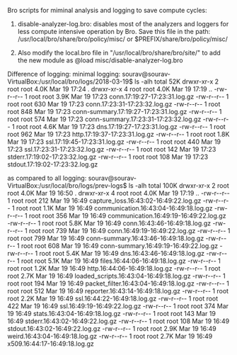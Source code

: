 Bro scripts for miminal analysis and logging to save compute cycles:

1. disable-analyzer-log.bro: disables most of the analyzers and loggers for less compute intensive operation by Bro.
Save this file in the path: /usr/local/bro/share/bro/policy/misc/ or $PREFIX/share/bro/policy/misc/

2. Also modify the local.bro file in "/usr/local/bro/share/bro/site/" to add the new module as
@load misc/disable-analyzer-log.bro


Difference of logging:
minimal logging:
sourav@sourav-VirtualBox:/usr/local/bro/logs/2018-03-19$ ls -alh
total 52K
drwxr-xr-x 2 root root 4.0K Mar 19 17:24 .
drwxr-xr-x 4 root root 4.0K Mar 19 17:19 ..
-rw-r--r-- 1 root root 3.9K Mar 19 17:23 conn.17:19:27-17:23:31.log.gz
-rw-r--r-- 1 root root  630 Mar 19 17:23 conn.17:23:31-17:23:32.log.gz
-rw-r--r-- 1 root root  848 Mar 19 17:23 conn-summary.17:19:27-17:23:31.log.gz
-rw-r--r-- 1 root root  574 Mar 19 17:23 conn-summary.17:23:31-17:23:32.log.gz
-rw-r--r-- 1 root root 4.6K Mar 19 17:23 dns.17:19:27-17:23:31.log.gz
-rw-r--r-- 1 root root  962 Mar 19 17:23 http.17:19:37-17:23:31.log.gz
-rw-r--r-- 1 root root 1.8K Mar 19 17:23 ssl.17:19:45-17:23:31.log.gz
-rw-r--r-- 1 root root  440 Mar 19 17:23 ssl.17:23:31-17:23:32.log.gz
-rw-r--r-- 1 root root  142 Mar 19 17:23 stderr.17:19:02-17:23:32.log.gz
-rw-r--r-- 1 root root  108 Mar 19 17:23 stdout.17:19:02-17:23:32.log.gz

as compared to all logging:
sourav@sourav-VirtualBox:/usr/local/bro/logs/prev-logs$ ls -alh
total 100K
drwxr-xr-x 2 root root 4.0K Mar 19 16:50 .
drwxr-xr-x 4 root root 4.0K Mar 19 17:19 ..
-rw-r--r-- 1 root root  212 Mar 19 16:49 capture_loss.16:43:02-16:49:22.log.gz
-rw-r--r-- 1 root root 1.1K Mar 19 16:49 communication.16:43:04-16:49:18.log.gz
-rw-r--r-- 1 root root  356 Mar 19 16:49 communication.16:49:19-16:49:22.log.gz
-rw-r--r-- 1 root root 5.8K Mar 19 16:49 conn.16:43:46-16:49:18.log.gz
-rw-r--r-- 1 root root  739 Mar 19 16:49 conn.16:49:19-16:49:22.log.gz
-rw-r--r-- 1 root root  799 Mar 19 16:49 conn-summary.16:43:46-16:49:18.log.gz
-rw-r--r-- 1 root root  608 Mar 19 16:49 conn-summary.16:49:19-16:49:22.log.gz
-rw-r--r-- 1 root root 5.4K Mar 19 16:49 dns.16:43:46-16:49:18.log.gz
-rw-r--r-- 1 root root 5.1K Mar 19 16:49 files.16:44:06-16:49:18.log.gz
-rw-r--r-- 1 root root 1.2K Mar 19 16:49 http.16:44:06-16:49:18.log.gz
-rw-r--r-- 1 root root 2.7K Mar 19 16:49 loaded_scripts.16:43:04-16:49:18.log.gz
-rw-r--r-- 1 root root  194 Mar 19 16:49 packet_filter.16:43:04-16:49:18.log.gz
-rw-r--r-- 1 root root  512 Mar 19 16:49 reporter.16:43:14-16:49:18.log.gz
-rw-r--r-- 1 root root 2.2K Mar 19 16:49 ssl.16:44:22-16:49:18.log.gz
-rw-r--r-- 1 root root  422 Mar 19 16:49 ssl.16:49:19-16:49:22.log.gz
-rw-r--r-- 1 root root  374 Mar 19 16:49 stats.16:43:04-16:49:18.log.gz
-rw-r--r-- 1 root root  143 Mar 19 16:49 stderr.16:43:02-16:49:22.log.gz
-rw-r--r-- 1 root root  108 Mar 19 16:49 stdout.16:43:02-16:49:22.log.gz
-rw-r--r-- 1 root root 2.9K Mar 19 16:49 weird.16:43:04-16:49:18.log.gz
-rw-r--r-- 1 root root 2.7K Mar 19 16:49 x509.16:44:17-16:49:18.log.gz
